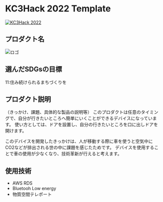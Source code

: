 # KC3Hack 2022 Template

[![KC3Hack 2022](https://kc3.me/hack/wp-content/uploads/2022/01/kc3hack2022ogp@2x.png)](https://kc3.me/hack)

## プロダクト名
![ロゴ](.static/img/logo/220_20220326204201.png) 

## 選んだSDGsの目標
11:住み続けられるまちづくりを

## プロダクト説明
（きっかけ、課題、具体的な製品の説明等）
このプロダクトは任意のタイミングで、自分が行きたいところへ簡単にいくことができるデバイスになっています。
使い方としては、ドアを設置し、自分の行きたいところを口に出しドアを開けます。

このデバイスを開発したきっかけは、人が移動する際に車を使うと空気中にCO2などが排出される世の中に課題を感じたためです。
デバイスを使用することで車の使用が少なくなり、技術革新が行えると考えます。

## 使用技術
- AWS RDS
- Bluetooh Low energy
- 物質空間テレポート

